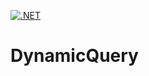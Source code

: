 [![.NET](https://github.com/wireless90/DynamicQuery/actions/workflows/dotnet.yml/badge.svg)](https://github.com/wireless90/DynamicQuery/actions/workflows/dotnet.yml)

# DynamicQuery
